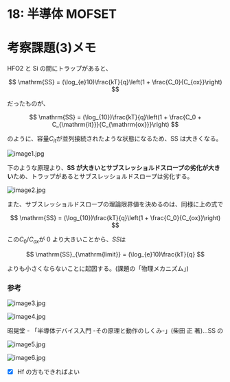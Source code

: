 # 18: 半導体 MOFSET

# 考察課題(3)メモ

HFO2 と Si の間にトラップがあると、

$$
\mathrm{SS} = (\log_{e}10)\frac{kT}{q}\left(1 + \frac{C_0}{C_{ox}}\right)
$$

だったものが、

$$
\mathrm{SS} = (\log_{10})\frac{kT}{q}\left(1 + \frac{C_0 + C_{\mathrm{it}}}{C_{\mathrm{ox}}}\right)
$$

のように、容量$C_{it}$が並列接続されたような状態になるため、SS は大きくなる。

![image1.jpg](./images/image1.jpg)

下のような原理より、**SS が大きいとサブスレッショルドスロープの劣化が大きい**ため、トラップがあるとサブスレッショルドスロープは劣化する。

![image2.jpg](./images/image2.jpg)

また、サブスレッショルドスロープの理論限界値を決めるのは、同様に上の式で

$$
\mathrm{SS} = (\log_{10})\frac{kT}{q}\left(1 + \frac{C_0}{C_{ox}}\right)
$$

この$C_0 / C_{ox}$が 0 より大きいことから、$SS$は

$$
\mathrm{SS}_{\mathrm{limit}} = (\log_{e}10)\frac{kT}{q}
$$

よりも小さくならないことに起因する。(課題の「物理メカニズム」)

### 参考

![image3.jpg](./images/image3.jpg)

![image4.jpg](./images/image4.jpg)

昭晃堂 - 「半導体デバイス入門 -その原理と動作のしくみ-」(柴田 正 著)…SS の

![image5.jpg](./images/image5.jpg)

![image6.jpg](./images/image6.jpg)

- [x] Hf の方もできればよい
